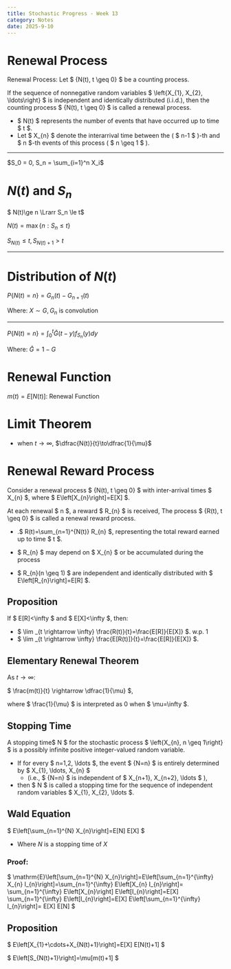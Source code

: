 ```yaml
---
title: Stochastic Progress - Week 13
category: Notes
date: 2025-9-10 
---
```


# Renewal Process 

Renewal Process: Let $ \{N(t), t \geq 0\} $ be a counting process.

If the sequence of nonnegative random variables $ \left\{X_{1}, X_{2}, \ldots\right\} $ is independent and identically distributed (i.i.d.), then the counting process $ \{N(t), t \geq 0\} $ is called a renewal process.

- $ N(t) $ represents the number of events that have occurred up to time $ t $.
- Let $ X_{n} $ denote the interarrival time between the ( $ n-1 $ )-th and $ n $-th events of this process ( $ n \geq 1 $ ). 

---

$S_0 = 0, S_n = \sum_{i=1}^n X_i$

# $N(t)$ and $S_n$

$ N(t)\ge n \Lrarr S_n \le t$

$N(t) = \max \{n:S_n\le t\}$

$S_{N(t)}\le t ,S_{N(t)+1}>t$

---

# Distribution of $N(t)$

$P\{N(t) = n\} = G_n(t) - G_{n+1}(t)$

Where: $X\sim G, G_n$ is convolution


---

$P\{N(t) = n\} = \int_0^t \bar G(t-y)f_{S_n}(y)dy$

Where: $\bar G = 1-G$

# Renewal Function

$m(t) = E[N(t)]$: Renewal Function 

# Limit Theorem 

- when $t\to\infty$, $\dfrac{N(t)}{t}\to\dfrac{1}{\mu}$

# Renewal Reward Process 

Consider a renewal process $ \{N(t), t \geq 0\} $ with inter-arrival times $ X_{n} $, where $ E\left[X_{n}\right]=E[X] $.

At each renewal $ n $, a reward $ R_{n} $ is received,
The process $ \{R(t), t \geq 0\} $ is called a renewal reward process.

- .$ R(t)=\sum_{n=1}^{N(t)} R_{n} $, representing the total reward earned up to time $ t $.

- $ R_{n} $ may depend on $ X_{n} $ or be accumulated during the process
- $ R_{n}(n \geq 1) $ are independent and identically distributed with $ E\left[R_{n}\right]=E[R] $.

## Proposition

If $ E[R]<\infty $ and $ E[X]<\infty $, then:

- $ \lim _{t \rightarrow \infty} \frac{R(t)}{t}=\frac{E[R]}{E[X]} $. w.p. 1
- $ \lim _{t \rightarrow \infty} \frac{E[R(t)]}{t}=\frac{E[R]}{E[X]} $.

## Elementary Renewal Theorem

As $t\to\infty$:

$ \frac{m(t)}{t} \rightarrow \dfrac{1}{\mu} $,

where $ \frac{1}{\mu} $ is interpreted as 0 when $ \mu=\infty $.

## Stopping Time 

A stopping time$ N $ for the stochastic process $ \left\{X_{n}, n \geq 1\right\} $ is a possibly infinite positive integer-valued random variable. 

- If for every $ n=1,2, \ldots $, the event $ \{N=n\} $ is entirely determined by $ X_{1}, \ldots, X_{n} $ 
  - (i.e., $ \{N=n\} $ is independent of $ X_{n+1}, X_{n+2}, \ldots $ ), 
- then $ N $ is called a stopping time for the sequence of independent random variables $ X_{1}, X_{2}, \ldots $.

## Wald Equation 

$ E\left[\sum_{n=1}^{N} X_{n}\right]=E[N] E[X] $

- Where $N$ is a stopping time of $X$

### Proof:

 $ \mathrm{E}\left[\sum_{n=1}^{N} X_{n}\right]=E\left[\sum_{n=1}^{\infty} X_{n} I_{n}\right]=\sum_{n=1}^{\infty} E\left[X_{n} I_{n}\right]= \sum_{n=1}^{\infty} E\left[X_{n}\right] E\left[I_{n}\right]=E[X] \sum_{n=1}^{\infty} E\left[I_{n}\right]=E[X] E\left[\sum_{n=1}^{\infty} I_{n}\right]=  E[X] E[N] $

 ## Proposition 

 $ E\left[X_{1}+\cdots+X_{N(t)+1}\right]=E[X] E[N(t)+1] $

 $ E\left[S_{N(t)+1}\right]=\mu[m(t)+1] $

 